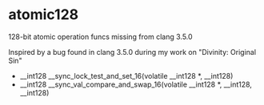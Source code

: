 # atomic128
128-bit atomic operation funcs missing from clang 3.5.0

Inspired by a bug found in clang 3.5.0 during my work on "Divinity: Original Sin"

- __int128 __sync_lock_test_and_set_16(volatile __int128 *, __int128)
- __int128 __sync_val_compare_and_swap_16(volatile __int128 *, __int128, __int128)
